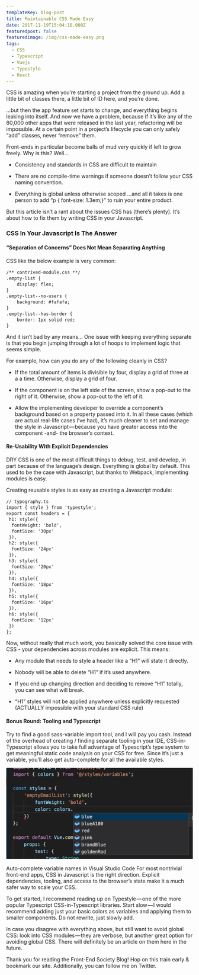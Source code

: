 ```yaml
---	
templateKey: blog-post	
title: Maintainable CSS Made Easy	
date: 2017-11-19T15:04:10.000Z	
featuredpost: false	
featuredimage: /img/css-made-easy.png	
tags:	
  - CSS	
  - Typescript
  - Vuejs
  - Typestyle
  - React	
---	
```


CSS is amazing when you’re starting a project from the ground up. Add a little bit of classes there, a little bit of ID here, and you’re done.

…but then the app feature set starts to change, and everything begins leaking into itself. And now we have a problem, because if it’s like any of the 80,000 other apps that were released in the last year, refactoring will be impossible. At a certain point in a project’s lifecycle you can only safely “add” classes, never “remove” them.

Front-ends in particular become balls of mud very quickly if left to grow freely. Why is this? Well…

* Consistency and standards in CSS are difficult to maintain

* There are no compile-time warnings if someone doesn’t follow your CSS naming convention.

* Everything is global unless otherwise scoped
…and all it takes is one person to add “p { font-size: 1.3em;}” to ruin your entire product.

But this article isn’t a rant about the issues CSS has (there’s plenty). It’s about how to fix them by writing CSS in your Javascript.

### CSS In Your Javascript Is The Answer

#### “Separation of Concerns” Does Not Mean Separating Anything

CSS like the below example is very common:

```
/** contrived-module.css **/
.empty-list {
    display: flex;
}
.empty-list--no-users {
    background: #fafafa;
}
.empty-list--has-border {
    border: 1px solid red;
}
```

And it isn’t bad by any means… One issue with keeping everything separate is that you begin jumping through a lot of hoops to implement logic that seems simple.

For example, how can you do any of the following cleanly in CSS?

- If the total amount of items is divisible by four, display a grid of three at a a time. Otherwise, display a grid of four.

- If the component is on the left side of the screen, show a pop-out to the right of it. Otherwise, show a pop-out to the left of it.

- Allow the implementing developer to override a component’s background based on a property passed into it.
In all these cases (which are actual real-life cases I’ve had), it’s much cleaner to set and manage the style in Javascript — because you have greater access into the component -and- the browser’s context.

#### Re-Usability With Explicit Dependencies

DRY CSS is one of the most difficult things to debug, test, and develop, in part because of the language’s design. Everything is global by default. This used to be the case with Javascript, but thanks to Webpack, implementing modules is easy.

Creating reusable styles is as easy as creating a Javascript module:

```
// typography.ts
import { style } from 'typestyle';
export const headers = {
 h1: style({
  fontWeight: 'bold',
  fontSize: '30px'
 }),
 h2: style({
  fontSize: '24px'
 }),
 h3: style({
  fontSize: '20px'
 }),
 h4: style({
  fontSize: '18px'
 }),
 h5: style({
  fontSize: '16px'
 }),
 h6: style({
  fontSize: '12px'
 })
};
```

Now, without really that much work, you basically solved the core issue with CSS - your dependencies across modules are explicit. This means:

- Any module that needs to style a header like a “H1” will state it directly.

- Nobody will be able to delete “H1” if it’s used anywhere.

- If you end up changing direction and deciding to remove “H1” totally, you can see what will break.

- “H1” styles will not be applied anywhere unless explicitly requested (ACTUALLY impossible with your standard CSS rule)

#### Bonus Round: Tooling and Typescript

Try to find a good sass-variable import tool, and I will pay you cash. Instead of the overhead of creating / finding separate tooling in your IDE, CSS-in-Typescript allows you to take full advantage of Typescript’s type system to get meaningful static code analysis on your CSS for free. Since it’s just a variable, you’ll also get auto-complete for all the available styles.

![](./images/css-made-easy.png)

Auto-complete variable names in Visual Studio Code
For most nontrivial front-end apps, CSS in Javascript is the right direction. Explicit dependencies, tooling, and access to the browser’s state make it a much safer way to scale your CSS.

To get started, I recommend reading up on Typestyle — one of the more popular Typescript CSS-in-Typescript libraries. Start slow — I would recommend adding just your basic colors as variables and applying them to smaller components. Do not rewrite, just slowly add.

In case you disagree with everything above, but still want to avoid global CSS: look into CSS modules — they are verbose, but another great option for avoiding global CSS. There will definitely be an article on them here in the future.

Thank you for reading the Front-End Society Blog! Hop on this train early & bookmark our site. Additionally, you can follow me on Twitter.

